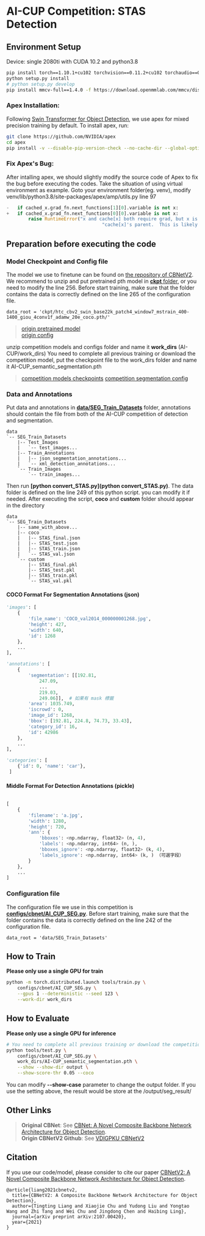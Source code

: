 # AI-CUP Competition: STAS Detection
## Environment Setup
Device: single 2080ti with CUDA 10.2 and python3.8
```bash
pip install torch==1.10.1+cu102 torchvision==0.11.2+cu102 torchaudio==0.10.1 -f https://download.pytorch.org/whl/torch_stable.html
python setup.py install
# python setup.py develop
pip install mmcv-full==1.4.0 -f https://download.openmmlab.com/mmcv/dist/cu102/torch1.10.0/index.html
```

### Apex Installation:
Following [Swin Transformer for Object Detection](https://github.com/SwinTransformer/Swin-Transformer-Object-Detection), we use apex for mixed precision training by default. To install apex, run:
```bash
git clone https://github.com/NVIDIA/apex
cd apex
pip install -v --disable-pip-version-check --no-cache-dir --global-option="--cpp_ext" --global-option="--cuda_ext" ./
```

### Fix Apex's Bug:
After intalling apex, we should slightly modify the source code of Apex to fix the bug before executing the codes. Take the situation of using virtual environment as example. Goto your environment folder(eg. venv), modify venv/lib/python3.8/site-packages/apex/amp/utils.py line 97
```python 
-   if cached_x.grad_fn.next_functions[1][0].variable is not x:       
+   if cached_x.grad_fn.next_functions[0][0].variable is not x:
        raise RuntimeError("x and cache[x] both require grad, but x is not "
                                   "cache[x]'s parent.  This is likely an error.")
```

## Preparation before executing the code
### Model Checkpoint and Config file
The model we use to finetune can be found on [the repository of CBNetV2](https://github.com/VDIGPKU/CBNetV2).
We recommend to unzip and put pretrained pth model in [**ckpt** folder](ckpt/), or you need to modify the line 256. 
Before start training, make sure that the folder contains the data is correctly defined on the line 265 of the configuration file.
```python=265
data_root = 'ckpt/htc_cbv2_swin_base22k_patch4_window7_mstrain_400-1400_giou_4conv1f_adamw_20e_coco.pth/'
```
>[origin pretrained model](https://github.com/CBNetwork/storage/releases/download/v1.0.0/htc_cbv2_swin_base22k_patch4_window7_mstrain_400-1400_giou_4conv1f_adamw_20e_coco.pth.zip)   
>[origin config](https://github.com/VDIGPKU/CBNetV2/blob/main/configs/cbnet/htc_cbv2_swin_base_patch4_window7_mstrain_400-1400_giou_4conv1f_adamw_20e_coco.py)     
   
unzip competition models and configs folder and name it **work_dirs** (AI-CUP/work_dirs)
You need to complete all previous training or download the competition model, put the checkpoint file to the work_dirs folder and name it AI-CUP_semantic_segmentation.pth
>[competition models checkpoints](https://www.dropbox.com/s/kovxf70m9weul8q/AI-CUP_semantic_segmentation.pth?dl=0)
>[competition segmentation config](configs/cbnet/AI_CUP_SEG.py)

### Data and Annotations
Put data and annotations in [**data/SEG_Train_Datasets**](data/SEG_Train_Datasets) folder, annotations should contain the file from both of the AI-CUP competition of detection and segmentation. 
```
data
`-- SEG_Train_Datasets
    |-- Test_Images
    |   `-- test_images...
    |-- Train_Annotations
    |   |-- json_segmentation_annotations...
    |   `-- xml_detection_annotations...
    `-- Train_Images
        `-- train_images...
```

Then run **[python convert_STAS.py](python convert_STAS.py)**. The data folder is defined on the line 249 of this python script. you can modify it if needed. After executing the script, **coco** and **custom** folder should appear in the directory
```
data
`-- SEG_Train_Datasets
    |-- same_with_above...
    |-- coco
    |   |-- STAS_final.json
    |   |-- STAS_test.json
    |   |-- STAS_train.json
    |   `-- STAS_val.json
    `-- custom
        |-- STAS_final.pkl
        |-- STAS_test.pkl
        |-- STAS_train.pkl
        `-- STAS_val.pkl
```
#### COCO Format For Segmentation Annotations (json)

```python
'images': [
    {
        'file_name': 'COCO_val2014_000000001268.jpg',
        'height': 427,
        'width': 640,
        'id': 1268
    },
    ...
],

'annotations': [
    {
        'segmentation': [[192.81,
            247.09,
            ...
            219.03,
            249.06]],  # 如果有 mask 標籤
        'area': 1035.749,
        'iscrowd': 0,
        'image_id': 1268,
        'bbox': [192.81, 224.8, 74.73, 33.43],
        'category_id': 16,
        'id': 42986
    },
    ...
],

'categories': [
    {'id': 0, 'name': 'car'},
 ]
```

#### Middle Format For Detection Annotations (pickle)
```python

[
    {
        'filename': 'a.jpg',
        'width': 1280,
        'height': 720,
        'ann': {
            'bboxes': <np.ndarray, float32> (n, 4),
            'labels': <np.ndarray, int64> (n, ),
            'bboxes_ignore': <np.ndarray, float32> (k, 4),
            'labels_ignore': <np.ndarray, int64> (k, ) （可選字段）
        }
    },
    ...
]
```

### Configuration file
The configuration file we use in this competition is **[configs/cbnet/AI_CUP_SEG.py](configs/cbnet/AI_CUP_SEG.py)**. 
Before start training, make sure that the folder contains the data is correctly defined on the line 242 of the configuration file.
```python=242
data_root = 'data/SEG_Train_Datasets'
```

## How to Train
**Please only use a single GPU for train**     
```bash 
python -m torch.distributed.launch tools/train.py \
    configs/cbnet/AI_CUP_SEG.py \
    --gpus 1 --deterministic --seed 123 \
    --work-dir work_dirs
```

## How to Evaluate
**Please only use a single GPU for inference**    

```bash
# You need to complete all previous training or download the competition model, put the checkpoint file to the work_dirs folder and name it AI-CUP_semantic_segmentation.pth
python tools/test.py \
    configs/cbnet/AI_CUP_SEG.py \
    work_dirs/AI-CUP_semantic_segmentation.pth \
    --show --show-dir output \
    --show-score-thr 0.05 --coco
```
You can modify **--show-case** parameter to change the output folder. If you use the setting above, the result would be store at the /output/seg_result/

## Other Links
> **Original CBNet**: See [CBNet: A Novel Composite Backbone Network Architecture for Object Detection](https://github.com/VDIGPKU/CBNet).    
> **Origin CBNetV2 Github**: See [VDIGPKU CBNetV2](https://github.com/VDIGPKU/CBNetV2)
## Citation
If you use our code/model, please consider to cite our paper [CBNetV2: A Novel Composite Backbone Network Architecture for Object Detection](http://arxiv.org/abs/2107.00420).
```
@article{liang2021cbnetv2,
  title={CBNetV2: A Composite Backbone Network Architecture for Object Detection}, 
  author={Tingting Liang and Xiaojie Chu and Yudong Liu and Yongtao Wang and Zhi Tang and Wei Chu and Jingdong Chen and Haibing Ling},
  journal={arXiv preprint arXiv:2107.00420},
  year={2021}
}
```
